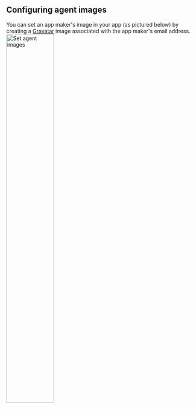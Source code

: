 
## Configuring agent images
You can set an app maker's image in your app (as pictured below) by creating a <a href="http://www.gravatar.com/">Gravatar</a> image associated with the app maker's email address.
<img style="width:50%; min-width:200px; max-width:400px;" src="/images/agent_thumb.png" alt="Set agent images"/>
